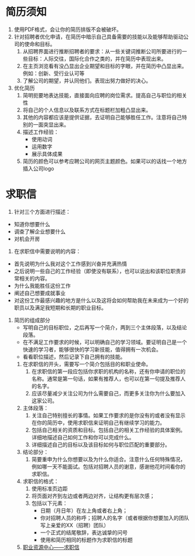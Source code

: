 # 简历须知
1. 使用PDF格式，会让你的简历排版不会被破坏。
1. 针对招聘者优化申请，在简历中暗示自己具备需要的技能以及能够帮助驱动公司的使命和目标。
    1. 从招聘界面进行推断招聘者的要求：从一些关键词推断公司所要进行的一些目标：人际交往，国际化合作之类的，并在简历中表现出来。
    1. 在主页浏览看有没凸显出企业期望和目标的字眼，并在简历中凸显出来。例如：创新、受行业认可等
    1. 了解公司的期望，并认同他们。表现出努力做好的决心。
1. 优化简历
    1. 简明扼要地表达技能，直接面向应聘的岗位需求。提高自己与职位的相关性
    1. 将自己的个人信息以及联系方式在标题栏加粗凸显出来。
    1. 其他的内容都应该是提供证据，去证明自己能够胜任工作。注意将自己特别的一面突显出来。
    1. 描述工作经验：
        - 使用动词
        - 运用数字
        - 展示具体成果
    1. 简历的颜色可以参考应聘公司的网页主题颜色。如果可以的话找一个地方插入公司logo
# 求职信
1. 针对三个方面进行描述：
  - 知道你想要什么
  - 调查了解企业想要什么
  - 对机会开房
1. 在求职信中需要说明的内容：
  - 首先说明为什么我对这个工作感到兴奋并充满热情
  - 之后说明一些自己的工作经验（即使没有联系），也可以说出和该职位职责非常相关的内容。
  - 为什么我能胜任这份工作
  - 阐述自己想要成就事业
  - 对这份工作最感兴趣的地方是什么以及这将会如何帮助我在未来成为一个好的职员以及满足我短期和长期的职业目标。
1. 简历的组成部分
    - 写明自己的目标职位，之后再写一个简介，两到三个主体段落，以及结论段落。
    - 在不满足工作要求的时候，可以明确自己的学习领域。要证明自己是一个快速的学习者，能够很快的学习新技能，值得拥有一次机会。
    - 看看职位描述，然后记录下自己拥有的技能。
    1. 在求职信的开头，需要写一个简介包括目的和职业使命。
        1. 在求职信的第一段应包括你求职的机构的名称，还有你申请的职位的名称。通常是第一句话，如果有推荐人，也可以在第一句提及推荐人的名字。
        1. 应该尽量减少关注公司为什么需要自己，而更多关注你为什么要加入这家公司。
    1. 主体段落：
        1. 关注自己特别擅长的事情。如果工作要求的是你没有的或者没有显示在你的简历中，使用求职信来证明自己有继续学习的能力。
        1. 包括自己相关的资质和目标。包括自己的相关工作经验的具体案例。详细地描述自己如何工作和你可以完成什么。
        1. 详细描述自己的目标以及该目标如何与职位匹配的重要部分。
    1. 结论部分：
        1. 简要重申为什么你想要以及为什么你适合。注意什么任何特殊情况，例如哪一天不能面试。包括对招聘人员的谢意，感谢他花时间看你的求职信。
    1. 求职信的格式：
        1. 使用标准页边距
        1. 将页面对齐到左边或者两边对齐，让结构更有层次感；
        1. 包括以下元素：
            - 日期（月日年）在左上角或者右上角；
            - 你对招聘人员的称呼；招聘人的名字（或者根据你想要加入的团队写上亲爱的XX（招聘）团队）
            - 一个正式的结尾敬辞，表达诚挚的问号
            - 使用和简历相同的标题作为求职信的标题
    1. [职业资源中心——求职信](https://career-resource-center.udacity.com/cover-letters)
